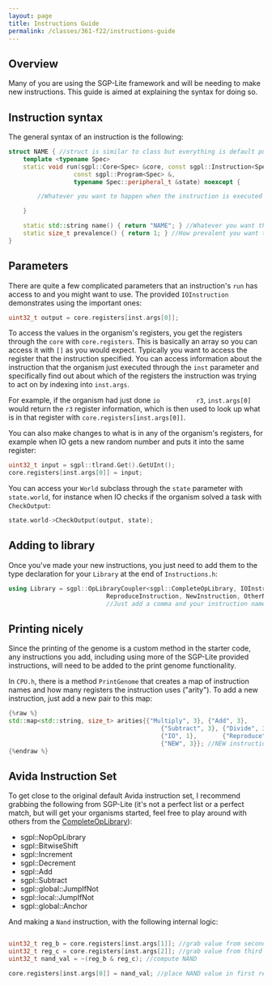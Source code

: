 ```yaml
---
layout: page
title: Instructions Guide
permalink: /classes/361-f22/instructions-guide
---
```


## Overview
Many of you are using the SGP-Lite framework and will be needing to make new instructions. This guide is aimed at explaining the syntax for doing so.

## Instruction syntax
The general syntax of an instruction is the following:

```cpp
struct NAME { //struct is similar to class but everything is default public
    template <typename Spec>
    static void run(sgpl::Core<Spec> &core, const sgpl::Instruction<Spec> &inst,
                  const sgpl::Program<Spec> &,
                  typename Spec::peripheral_t &state) noexcept {

        //Whatever you want to happen when the instruction is executed by the organism

    }

    static std::string name() { return "NAME"; } //Whatever you want the human readable name to be
    static size_t prevalence() { return 1; } //How prevalent you want this instruction to be relative to others, 1 is a good value
}
```

## Parameters
There are quite a few complicated parameters that an instruction's `run` has access to and you might want to use. The provided `IOInstruction` demonstrates using the important ones:

```cpp
uint32_t output = core.registers[inst.args[0]];
```

To access the values in the organism's registers, you get the registers through the `core` with `core.registers`. This is basically an array so you can access it with `[]` as you would expect.
Typically you want to access the register that the instruction specified. 
You can access information about the instruction that the organism just executed through the `inst` parameter and specifically find out about which of the registers the instruction was trying to act on by indexing into `inst.args`.

For example, if the organism had just done `io          r3`, `inst.args[0]` would return the `r3` register information, which is then used to look up what is in that register with `core.registers[inst.args[0]]`.

You can also make changes to what is in any of the organism's registers, for example when IO gets a new random number and puts it into the same register:

```cpp
uint32_t input = sgpl::tlrand.Get().GetUInt();
core.registers[inst.args[0]] = input;
```

You can access your `World` subclass through the `state` parameter with `state.world`, for instance when IO checks if the organism solved a task with `CheckOutput`: 

```cpp
state.world->CheckOutput(output, state);
```

## Adding to library
Once you've made your new instructions, you just need to add them to the type declaration for your `Library` at the end of `Instructions.h`:

```cpp
using Library = sgpl::OpLibraryCoupler<sgpl::CompleteOpLibrary, IOInstruction,
                           ReproduceInstruction, NewInstruction, OtherNewInstruction>;
                           //Just add a comma and your instruction name with the <>
```

## Printing nicely
Since the printing of the genome is a custom method in the starter code, any instructions you add, including using more of the SGP-Lite provided instructions, will need to be added to the print genome functionality.

In `CPU.h`, there is a method `PrintGenome` that creates a map of instruction names and how many registers the instruction uses ("arity"). To add a new instruction, just add a new pair to this map:

```cpp
{%raw %}
std::map<std::string, size_t> arities{{"Multiply", 3}, {"Add", 3},
                                          {"Subtract", 3}, {"Divide", 3},
                                          {"IO", 1},       {"Reproduce", 0}, 
                                          {"NEW", 3}}; //NEW instruction uses 3 registers
{%endraw %}
```

## Avida Instruction Set
To get close to the original default Avida instruction set, I recommend grabbing the following from SGP-Lite (it's not a perfect list or a perfect match, but will get your organisms started, feel free to play around with others from the [CompleteOpLibrary](https://github.com/mmore500/signalgp-lite/blob/master/include/sgpl/library/prefab/CompleteOpLibrary.hpp)):

* sgpl::NopOpLibrary
* sgpl::BitwiseShift
* sgpl::Increment
* sgpl::Decrement
* sgpl::Add
* sgpl::Subtract
* sgpl::global::JumpIfNot
* sgpl::local::JumpIfNot
* sgpl::global::Anchor

And making a `Nand` instruction, with the following internal logic:

```cpp

uint32_t reg_b = core.registers[inst.args[1]]; //grab value from second register
uint32_t reg_c = core.registers[inst.args[2]]; //grab value from third register
uint32_t nand_val = ~(reg_b & reg_c); //compute NAND

core.registers[inst.args[0]] = nand_val; //place NAND value in first register
```